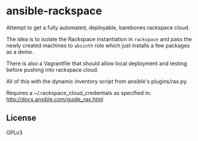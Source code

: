 ansible-rackspace
=================

Attempt to get a fully automated, deployable, barebones rackspace cloud.

The idea is to isolate the Rackspace instantiation in `rackspace` and pass the newly created machines
to `absinth` role which just installs a few packages as a demo.

There is also a Vagrantfile that should allow local deployment and testing before pushing into rackspace cloud.

All of this with the dynamic inventory script from ansible's plugins/rax.py.

Requires a ~/.rackspace_cloud_credentials as specified in: http://docs.ansible.com/guide_rax.html

License
-------

GPLv3
